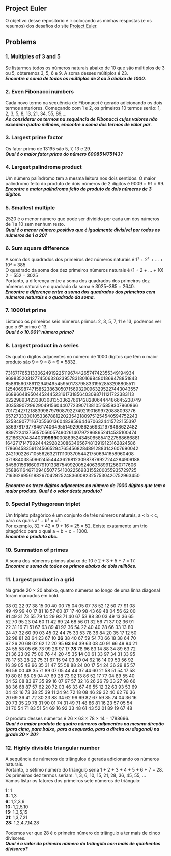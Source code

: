 ## Project Euler
O objetivo desse repositório é ir colocando as minhas respostas (e os resumos) dos desafios do site [Project Euler](https://projecteuler.net/archives).

## Problems

### 1. Multiples of 3 and 5
Se listarmos todos os números naturais abaixo de 10 que são múltiplos de 3 ou 5, obteremos 3, 5, 6 e 9. A soma desses múltiplos é 23.<br>
_**Encontre a soma de todos os múltiplos de 3 ou 5 abaixo de 1000.**_

### 2.	Even Fibonacci numbers
Cada novo termo na sequência de Fibonacci é gerado adicionando os dois termos anteriores. Começando com 1 e 2, os primeiros 10 termos serão: 1, 2, 3, 5, 8, 13, 21, 34, 55, 89,...<br>
_**Ao considerar os termos na sequência de Fibonacci cujos valores não excedem quatro milhões, encontre a soma dos termos de valor par**_.

### 3.	Largest prime factor
Os fator primo de 13195 são 5, 7, 13 e 29.<br>
_**Qual é o maior fator primo do número 600851475143?**_

### 4.	Largest palindrome product
Um número palíndromo tem a mesma leitura nos dois sentidos. O maior palíndromo feito do produto de dois números de 2 dígitos é 9009 = 91 × 99. <br>
_**Encontre o maior palíndromo feito do produto de dois números de 3 dígitos.**_

### 5.	Smallest multiple
2520 é o menor número que pode ser dividido por cada um dos números de 1 a 10 sem nenhum resto.<br>
_**Qual é o menor número positivo que é igualmente divisível por todos os números de 1 a 20?**_

### 6. Sum square difference
A soma dos quadrados dos primeiros dez números naturais é 1² + 2² + ... + 10² = 385<br>
O quadrado da soma dos dez primeiros números naturais é (1 + 2 + ... + 10) 2 = 552 = 3025<br>
Portanto, a diferença entre a soma dos quadrados dos primeiros dez números naturais e o quadrado da soma é 3025−385 = 2640.<br>
_**Encontre a diferença entre a soma dos quadrados dos primeiros cem números naturais e o quadrado da soma.**_

### 7.	10001st prime
Listando os primeiros seis números primos: 2, 3, 5, 7, 11 e 13, podemos ver que o 6º primo é 13.<br>
_**Qual é o 10.001º número primo?**_

### 8.	Largest product in a series
Os quatro dígitos adjacentes no número de 1000 dígitos que têm o maior produto são 9 × 9 × 8 × 9 = 5832. <br>
<br> 73167176531330624919225119674426574742355349194934 <br> 96983520312774506326239578318016984801869478851843 <br> 85861560789112949495459501737958331952853208805511 
<br> 12540698747158523863050715693290963295227443043557 <br> 66896648950445244523161731856403098711121722383113 <br> 62229893423380308135336276614282806444486645238749 
<br> 30358907296290491560440772390713810515859307960866 <br> 70172427121883998797908792274921901699720888093776 <br> 65727333001053367881220235421809751254540594752243 
<br> 52584907711670556013604839586446706324415722155397 <br> 53697817977846174064955149290862569321978468622482 <br> 83972241375657056057490261407972968652414535100474 
<br> 821663704844031**9989**0008895243450658541227588666881 <br> 16427171479924442928230863465674813919123162824586 <br> 17866458359124566529476545682848912883142607690042 
<br> 24219022671055626321111109370544217506941658960408 <br> 07198403850962455444362981230987879927244284909188 <br> 84580156166097919133875499200524063689912560717606 
<br> 05886116467109405077541002256983155200055935729725 <br> 71636269561882670428252483600823257530420752963450 <br>

_**Encontre os treze dígitos adjacentes no número de 1000 dígitos que tem o maior produto. Qual é o valor deste produto?**_

### 9.	Special Pythagorean triplet
Um tripleto pitagórico é um conjunto de três números naturais, a < b < c, para os quais a² + b² = c².<br>
Por exemplo, 32 + 42 = 9 + 16 = 25 = 52. Existe exatamente um trio pitagórico para o qual a + b + c = 1000. <br>
_**Encontre o produto abc.**_

### 10.	Summation of primes
A soma dos números primos abaixo de 10 é 2 + 3 + 5 + 7 = 17. <br>
_**Encontre a soma de todos os primos abaixo de dois milhões.**_

### 11.	Largest product in a grid
Na grade 20 × 20 abaixo, quatro números ao longo de uma linha diagonal foram marcados em bold.<br>

08 02 22 97 38 15 00 40 00 75 04 05 07 78 52 12 50 77 91 08 <br> 
49 49 99 40 17 81 18 57 60 87 17 40 98 43 69 48 04 56 62 00 <br>
81 49 31 73 55 79 14 29 93 71 40 67 53 88 30 03 49 13 36 65 <br>
52 70 95 23 04 60 11 42 69 24 68 56 01 32 56 71 37 02 36 91 <br>
22 31 16 71 51 67 63 89 41 92 36 54 22 40 40 28 66 33 13 80 <br>
24 47 32 60 99 03 45 02 44 75 33 53 78 36 84 20 35 17 12 50 <br>
32 98 81 28 64 23 67 10 **26** 38 40 67 59 54 70 66 18 38 64 70 <br>
67 26 20 68 02 62 12 20 95 **63** 94 39 63 08 40 91 66 49 94 21 <br>
24 55 58 05 66 73 99 26 97 17 **78** 78 96 83 14 88 34 89 63 72 <br>
21 36 23 09 75 00 76 44 20 45 35 **14** 00 61 33 97 34 31 33 95 <br>
78 17 53 28 22 75 31 67 15 94 03 80 04 62 16 14 09 53 56 92 <br>
16 39 05 42 96 35 31 47 55 58 88 24 00 17 54 24 36 29 85 57 <br>
86 56 00 48 35 71 89 07 05 44 44 37 44 60 21 58 51 54 17 58 <br>
19 80 81 68 05 94 47 69 28 73 92 13 86 52 17 77 04 89 55 40 <br>
04 52 08 83 97 35 99 16 07 97 57 32 16 26 26 79 33 27 98 66 <br>
88 36 68 87 57 62 20 72 03 46 33 67 46 55 12 32 63 93 53 69 <br>
04 42 16 73 38 25 39 11 24 94 72 18 08 46 29 32 40 62 76 36 <br>
20 69 36 41 72 30 23 88 34 62 99 69 82 67 59 85 74 04 36 16 <br>
20 73 35 29 78 31 90 01 74 31 49 71 48 86 81 16 23 57 05 54 <br>
01 70 54 71 83 51 54 69 16 92 33 48 61 43 52 01 89 19 67 48 <br>

O produto desses números é 26 × 63 × 78 × 14 = 1788696.<br>
_**Qual é o maior produto de quatro números adjacentes na mesma direção (para cima, para baixo, para a esquerda, para a direita ou diagonal) na grade 20 × 20?**_

### 12.	Highly divisible triangular number
A sequência de números de triângulos é gerada adicionando os números naturais. <br>
Portanto, o sétimo número do triângulo seria 1 + 2 + 3 + 4 + 5 + 6 + 7 = 28. <br>
Os primeiros dez termos seriam: 1, 3, 6, 10, 15, 21, 28, 36, 45, 55, ... <br>
Vamos listar os fatores dos primeiros sete números de triângulo: <br>

**1:** 1 <br>
**3:** 1,3 <br>
**6:** 1,2,3,6 <br>
**10:** 1,2,5,10 <br>
**15:** 1,3,5,15 <br>
**21:** 1,3,7,21 <br>
**28:** 1,2,4,7,14,28 <br>

Podemos ver que 28 é o primeiro número do triângulo a ter mais de cinco divisores. <br>
_**Qual é o valor do primeiro número do triângulo com mais de quinhentos divisores?**_









